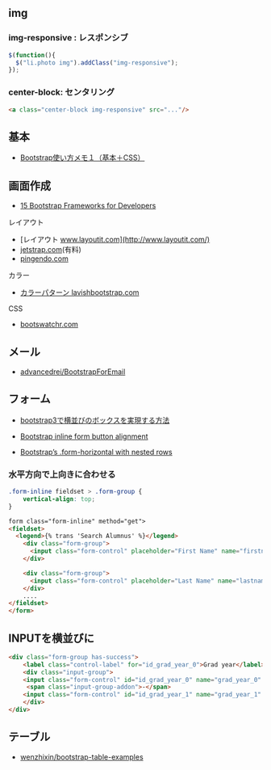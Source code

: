 ## img

### img-responsive : レスポンシブ

~~~js
$(function(){
  $("li.photo img").addClass("img-responsive");
});
~~~

### center-block: センタリング

~~~html
<a class="center-block img-responsive" src="..."/>
~~~


## 基本

- [Bootstrap使い方メモ１（基本＋CSS）](http://qiita.com/opengl-8080/items/2764b6db143b1a4411f6)

## 画面作成

- [15 Bootstrap Frameworks for Developers](http://codecondo.com/bootstrap-frameworks-for-developers/)

レイアウト

- [レイアウト www.layoutit.com](http://www.layoutit.com/)
- [jetstrap.com](https://jetstrap.com/)(有料)
- [pingendo.com](http://pingendo.com/)

カラー

- [カラーパターン lavishbootstrap.com](http://www.lavishbootstrap.com/)

CSS

 - [bootswatchr.com](http://bootswatchr.com/)


## メール

- [advancedrei/BootstrapForEmail](https://github.com/advancedrei/BootstrapForEmail)


## フォーム

- [bootstrap3で横並びのボックスを実現する方法
](http://qiita.com/fagai/items/d25357a52adb4cfc6ba4)

- [Bootstrap inline form button alignment](https://stackoverflow.com/questions/22102493/bootstrap-inline-form-button-alignment)

- [Bootstrap’s .form-horizontal with nested rows](http://output.jsbin.com/kemumu/1/)

### 水平方向で上向きに合わせる

~~~css
.form-inline fieldset > .form-group {
    vertical-align: top;
}
~~~
~~~html
form class="form-inline" method="get">
<fieldset>
  <legend>{% trans 'Search Alumnus' %}</legend>
    <div class="form-group">
      <input class="form-control" placeholder="First Name" name="firstname" type="text" />
    </div>

    <div class="form-group">
      <input class="form-control" placeholder="Last Name" name="lastname" type="text" />
    </div>
    ....
</fieldset>
</form>
~~~

## INPUTを横並びに

~~~html
<div class="form-group has-success">
    <label class="control-label" for="id_grad_year_0">Grad year</label>
    <div class="input-group">
    <input class="form-control" id="id_grad_year_0" name="grad_year_0" title="" type="text">
     <span class="input-group-addon">-</span>
    <input class="form-control" id="id_grad_year_1" name="grad_year_1" title="" type="text">
    </div>
</div>
~~~

## テーブル

- [wenzhixin/bootstrap-table-examples](https://github.com/wenzhixin/bootstrap-table-examples)
